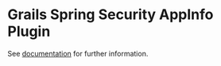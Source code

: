 Grails Spring Security AppInfo Plugin
==================================

See [documentation](https://grails-plugins.github.io/grails-spring-security-appinfo/) for further information.
